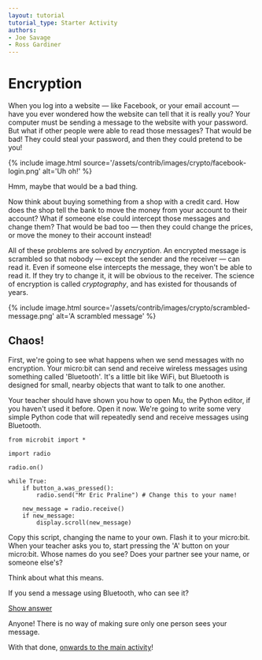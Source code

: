```yaml
---
layout: tutorial
tutorial_type: Starter Activity
authors:
- Joe Savage
- Ross Gardiner
---
```


# Encryption

When you log into a website — like Facebook, or your email account — have you ever wondered how the website can tell that it is really you? Your computer must be sending a message to the website with your password. But what if other people were able to read those messages? That would be bad! They could steal your password, and then they could pretend to be you!

{% include image.html source='/assets/contrib/images/crypto/facebook-login.png' alt='Uh oh!' %}

Hmm, maybe that would be a bad thing.

Now think about buying something from a shop with a credit card. How does the shop tell the bank to move the money from your account to their account? What if someone else could intercept those messages and change them? That would be bad too — then they could change the prices, or move the money to their account instead!

All of these problems are solved by *encryption*. An encrypted message is scrambled so that nobody — except the sender and the receiver — can read it. Even if someone else intercepts the message, they won't be able to read it. If they try to change it, it will be obvious to the receiver. The science of encryption is called *cryptography*, and has existed for thousands of years.

{% include image.html source='/assets/contrib/images/crypto/scrambled-message.png' alt='A scrambled message' %}

## Chaos!

First, we're going to see what happens when we send messages with no encryption. Your micro:bit can send and receive wireless messages using something called 'Bluetooth'. It's a little bit like WiFi, but Bluetooth is designed for small, nearby objects that want to talk to one another.

Your teacher should have shown you how to open Mu, the Python editor, if you haven't used it before. Open it now. We're going to write some very simple Python code that will repeatedly send and receive messages using Bluetooth.

```
from microbit import *

import radio

radio.on()

while True:
    if button_a.was_pressed():
        radio.send("Mr Eric Praline") # Change this to your name!

    new_message = radio.receive()
    if new_message:
        display.scroll(new_message)
```

Copy this script, changing the name to your own. Flash it to your micro:bit. When your teacher asks you to, start pressing the 'A' button on your micro:bit. Whose names do you see? Does your partner see your name, or someone else's?

Think about what this means.

If you send a message using Bluetooth, who can see it?

[Show answer](javascript:$('#answer1').show("slow");void(0))

<div id="answer1" class="tutorial__content__answer">
Anyone! There is no way of making sure only one person sees your message.
</div>

With that done, [onwards to the main activity](/tutorial/crypto-student-main)!
